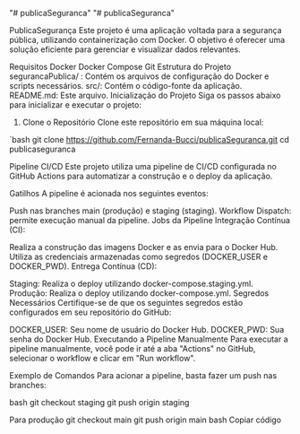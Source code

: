 "# publicaSeguranca" 
"# publicaSeguranca"

PublicaSegurança
Este projeto é uma aplicação voltada para a segurança pública, utilizando containerização com Docker. O objetivo é oferecer uma solução eficiente para gerenciar e visualizar dados relevantes.

Requisitos
Docker
Docker Compose
Git
Estrutura do Projeto
segurancaPublica/ : Contém os arquivos de configuração do Docker e scripts necessários.
src/: Contém o código-fonte da aplicação.
README.md: Este arquivo.
Inicialização do Projeto
Siga os passos abaixo para inicializar e executar o projeto:

1. Clone o Repositório
Clone este repositório em sua máquina local:

`bash git clone https://github.com/Fernanda-Bucci/publicaSeguranca.git cd publicaseguranca

Pipeline CI/CD
Este projeto utiliza uma pipeline de CI/CD configurada no GitHub Actions para automatizar a construção e o deploy da aplicação.

Gatilhos
A pipeline é acionada nos seguintes eventos:

Push nas branches main (produção) e staging (staging).
Workflow Dispatch: permite execução manual da pipeline.
Jobs da Pipeline
Integração Contínua (CI):

Realiza a construção das imagens Docker e as envia para o Docker Hub.
Utiliza as credenciais armazenadas como segredos (DOCKER_USER e DOCKER_PWD).
Entrega Contínua (CD):

Staging: Realiza o deploy utilizando docker-compose.staging.yml.
Produção: Realiza o deploy utilizando docker-compose.yml.
Segredos Necessários
Certifique-se de que os seguintes segredos estão configurados em seu repositório do GitHub:

DOCKER_USER: Seu nome de usuário do Docker Hub.
DOCKER_PWD: Sua senha do Docker Hub.
Executando a Pipeline Manualmente
Para executar a pipeline manualmente, você pode ir até a aba "Actions" no GitHub, selecionar o workflow e clicar em "Run workflow".

Exemplo de Comandos
Para acionar a pipeline, basta fazer um push nas branches:

bash git checkout staging git push origin staging

Para produção
git checkout main git push origin main bash Copiar código
